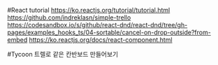 
#React tutorial
https://ko.reactjs.org/tutorial/tutorial.html
https://github.com/indreklasn/simple-trello
https://codesandbox.io/s/github/react-dnd/react-dnd/tree/gh-pages/examples_hooks_ts/04-sortable/cancel-on-drop-outside?from-embed
https://ko.reactjs.org/docs/react-component.html

#Tycoon
트렐로 같은 칸반보드 만들어보기
